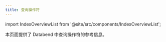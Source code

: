 ```yaml
---
title: 查询操作符
---
```


import IndexOverviewList from '@site/src/components/IndexOverviewList';

本页面提供了 Databend 中查询操作符的参考信息。

<IndexOverviewList />
